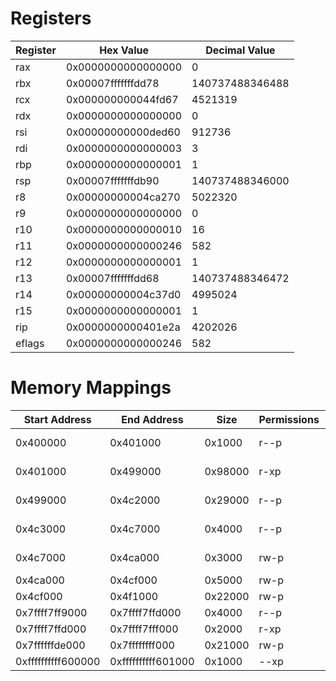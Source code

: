 # Registers

| Register | Hex Value | Decimal Value |
|----------|-----------|---------------|
| rax | 0x0000000000000000 | 0 |
| rbx | 0x00007fffffffdd78 | 140737488346488 |
| rcx | 0x000000000044fd67 | 4521319 |
| rdx | 0x0000000000000000 | 0 |
| rsi | 0x00000000000ded60 | 912736 |
| rdi | 0x0000000000000003 | 3 |
| rbp | 0x0000000000000001 | 1 |
| rsp | 0x00007fffffffdb90 | 140737488346000 |
| r8 | 0x00000000004ca270 | 5022320 |
| r9 | 0x0000000000000000 | 0 |
| r10 | 0x0000000000000010 | 16 |
| r11 | 0x0000000000000246 | 582 |
| r12 | 0x0000000000000001 | 1 |
| r13 | 0x00007fffffffdd68 | 140737488346472 |
| r14 | 0x00000000004c37d0 | 4995024 |
| r15 | 0x0000000000000001 | 1 |
| rip | 0x0000000000401e2a | 4202026 |
| eflags | 0x0000000000000246 | 582 |

# Memory Mappings

| Start Address | End Address | Size | Permissions | Name |
|---------------|-------------|------|--------------|------|
| 0x400000 | 0x401000 | 0x1000 | r--p | /home/hwb/jyyos/os2025/course_code/lecture_6/address-space/mmap-demo |
| 0x401000 | 0x499000 | 0x98000 | r-xp | /home/hwb/jyyos/os2025/course_code/lecture_6/address-space/mmap-demo |
| 0x499000 | 0x4c2000 | 0x29000 | r--p | /home/hwb/jyyos/os2025/course_code/lecture_6/address-space/mmap-demo |
| 0x4c3000 | 0x4c7000 | 0x4000 | r--p | /home/hwb/jyyos/os2025/course_code/lecture_6/address-space/mmap-demo |
| 0x4c7000 | 0x4ca000 | 0x3000 | rw-p | /home/hwb/jyyos/os2025/course_code/lecture_6/address-space/mmap-demo |
| 0x4ca000 | 0x4cf000 | 0x5000 | rw-p |  |
| 0x4cf000 | 0x4f1000 | 0x22000 | rw-p | [heap] |
| 0x7ffff7ff9000 | 0x7ffff7ffd000 | 0x4000 | r--p | [vvar] |
| 0x7ffff7ffd000 | 0x7ffff7fff000 | 0x2000 | r-xp | [vdso] |
| 0x7ffffffde000 | 0x7ffffffff000 | 0x21000 | rw-p | [stack] |
| 0xffffffffff600000 | 0xffffffffff601000 | 0x1000 | --xp | [vsyscall] |
